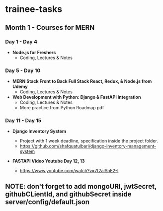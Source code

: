 # trainee-tasks

## Month 1 - Courses for MERN

### Day 1 - Day 4

- **Node.js for Freshers**
  - Coding, Lectures & Notes

### Day 5 - Day 10

- **MERN Stack Front to Back Full Stack React, Redux, & Node.js from Udemy**
  - Coding, Lectures & Notes
- **Web Development with Python: Django & FastAPI integration**
  - Coding, Lectures & Notes
  - More practice from Python Roadmap pdf

### Day 11 - Day 15

- **Django Inventory System**

  - Project with 1 week deadline, specification inside the project folder.
  - https://github.com/shafquatulbari/django-inventory-management-system

- **FASTAPI Video Youtube Day 12, 13**
  - https://www.youtube.com/watch?v=7t2alSnE2-I

## NOTE: don't forget to add mongoURI, jwtSecret, githubCLientId, and githubSecret inside server/config/default.json
